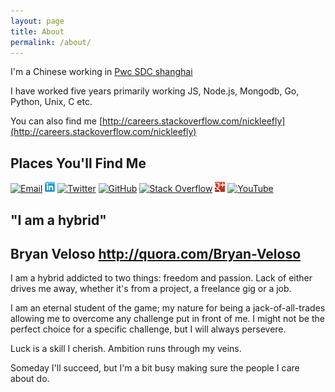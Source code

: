 ```yaml
---
layout: page
title: About
permalink: /about/
---
```


I'm a Chinese working in [Pwc SDC shanghai](http://www.pwc.com/cn/en/sdc-advisory/shanghai/pwc-sdc.html)

I have worked five years primarily working JS, Node.js, Mongodb, Go, Python, Unix, C etc.

You can also find me [http://careers.stackoverflow.com/nickleefly](http://careers.stackoverflow.com/nickleefly)

Places You'll Find Me
---------------------
<a href="mailto:nickleefly&#64;gmail&#46;com">![Email](/assets/gmail.ico )</a>
[![LinkedIn](/assets/linkedin.png )](http://www.linkedin.com/in/nickleefly)
[![Twitter](/assets/twitter.ico )](http://www.twitter.com/nickleefly)
[![GitHub](/assets/github.ico )](http://github.com/nickleefly)
[![Stack Overflow](/assets/so.ico)](http://stackoverflow.com/users/1317035/nickleefly)
[![Google+](/assets/gplus.png )](https://plus.google.com/112854091406192631393)
[![YouTube](/assets/youtube.ico )](http://www.youtube.com/user/nickleeflyonly)

"I am a hybrid"
---------------

## Bryan Veloso http://quora.com/Bryan-Veloso

I am a hybrid addicted to two things: freedom and passion. Lack of either drives me away, whether it's from a project, a freelance gig or a job.

I am an eternal student of the game; my nature for being a jack-of-all-trades allowing me to overcome any challenge put in front of me. I might not be the perfect choice for a specific challenge, but I will always persevere.

Luck is a skill I cherish. Ambition runs through my veins.

Someday I'll succeed, but I'm a bit busy making sure the people I care about do.

